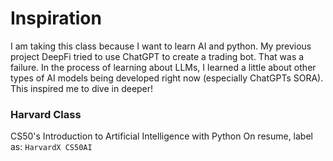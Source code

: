 # Inspiration
I am taking this class because I want to learn AI and python. My previous project DeepFi tried to use ChatGPT to create a trading bot. That was a failure. In the process of learning about LLMs, I learned a little about other types of AI models being developed right now (especially ChatGPTs SORA). This inspired me to dive in deeper! 

### Harvard Class
CS50's Introduction to Artificial Intelligence with Python
On resume, label as: 
```HarvardX CS50AI```

